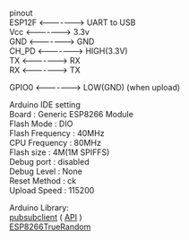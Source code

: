 pinout  
ESP12F  <------->  UART to USB  
Vcc     <------->  3.3v  
GND     <------->  GND  
CH_PD   <------->  HIGH(3.3V)  
TX      <------->  RX  
RX      <------->  TX  

GPIO0   <------->  LOW(GND)  (when upload) 

Arduino IDE setting  
Board           : Generic ESP8266 Module  
Flash Mode      : DIO  
Flash Frequency : 40MHz  
CPU Frequency   : 80MHz  
Flash size      : 4M(1M SPIFFS)  
Debug port      : disabled  
Debug Level     : None  
Reset Method    : ck  
Upload Speed    : 115200  

Arduino Library:  
[pubsubclient](https://github.com/knolleary/pubsubclient)  ( [API](https://pubsubclient.knolleary.net/) )  
[ESP8266TrueRandom](https://github.com/marvinroger/ESP8266TrueRandom)  
